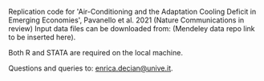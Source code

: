 Replication code for 'Air-Conditioning and the Adaptation Cooling Deficit in Emerging Economies', Pavanello et al. 2021 (Nature Communications in review)
Input data files can be downloaded from: (Mendeley data repo link to be inserted here).

Both R and STATA are required on the local machine.

Questions and queries to: enrica.decian@unive.it. 

